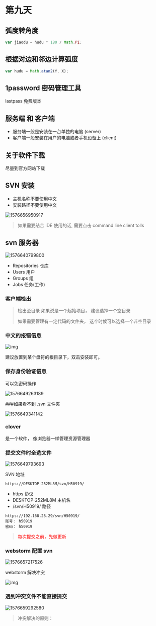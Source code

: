 # 第九天

## 弧度转角度
```js
var jiaodu = hudu * 180 / Math.PI;
```

## 根据对边和邻边计算弧度
```js
var hudu = Math.atan2(Y, X);
```

## 1password 密码管理工具
lastpass 免费版本

## 服务端 和 客户端
- 服务端一般是安装在一台单独的电脑      (server)
- 客户端一般安装在用户的电脑或者手机设备上 (client)

## 关于软件下载
尽量到官方网站下载

## SVN 安装
- 主机名称不要使用中文
- 安装路径不要使用中文

![1576656950917](assets/1576656950917.png)

> 如果需要结合 IDE 使用的话, 需要点击 command line client tolls 

## svn 服务器

![1576640799800](assets/1576640799800.png)



- Repositories  仓库
- Users         用户
- Groups     组
- Jobs         任务(工作)



### 客户端检出

> 检出至目录 如果说是一个起始项目， 建议选择一个空目录
>
> 如果需要管理有一定代码的文件夹， 这个时候可以选择一个非空目录



### 中文的报错信息

![img](file:///C:\Users\xiaohigh\AppData\Roaming\feiq\RichOle\965833728.bmp)

建议放置到某个盘符的根目录下，双击安装即可。

### 保存身份验证信息

可以免密码操作

![1576649263189](assets/1576649263189.png)

###如果看不到 .svn 文件夹

![1576649341142](assets/1576649341142.png)



### clover 

是一个软件， 像浏览器一样管理资源管理器



### 提交文件时全选文件

![1576649793693](assets/1576649793693.png)



SVN 地址

```
https://DESKTOP-252ML8M/svn/H50919/
```

* https 协议
* DESKTOP-252ML8M 主机名
* /svn/H50919/   路径

```
https://192.168.25.29/svn/H50919/
账号： h50919
密码： h50919
```

> <span style="color:red">每次提交之前，先做更新</span>



### webstorm 配置 svn

![1576657217526](assets/1576657217526.png)



webstorm 解决冲突

![img](assets/252996616.bmp)

### 遇到冲突文件不能直接提交

![1576659292580](assets/1576659292580.png)

> 冲突解决的原则： 